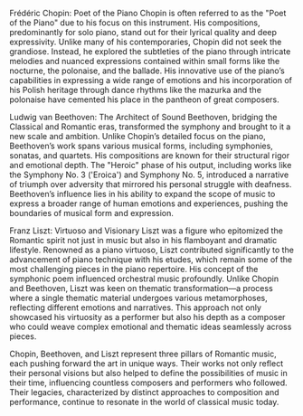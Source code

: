 Frédéric Chopin: Poet of the Piano
Chopin is often referred to as the "Poet of the Piano" due to his focus on this instrument. His compositions, predominantly for solo piano, stand out for their lyrical quality and deep expressivity. Unlike many of his contemporaries, Chopin did not seek the grandiose. Instead, he explored the subtleties of the piano through intricate melodies and nuanced expressions contained within small forms like the nocturne, the polonaise, and the ballade. His innovative use of the piano’s capabilities in expressing a wide range of emotions and his incorporation of his Polish heritage through dance rhythms like the mazurka and the polonaise have cemented his place in the pantheon of great composers.

Ludwig van Beethoven: The Architect of Sound
Beethoven, bridging the Classical and Romantic eras, transformed the symphony and brought to it a new scale and ambition. Unlike Chopin’s detailed focus on the piano, Beethoven’s work spans various musical forms, including symphonies, sonatas, and quartets. His compositions are known for their structural rigor and emotional depth. The "Heroic" phase of his output, including works like the Symphony No. 3 ('Eroica') and Symphony No. 5, introduced a narrative of triumph over adversity that mirrored his personal struggle with deafness. Beethoven’s influence lies in his ability to expand the scope of music to express a broader range of human emotions and experiences, pushing the boundaries of musical form and expression.

Franz Liszt: Virtuoso and Visionary
Liszt was a figure who epitomized the Romantic spirit not just in music but also in his flamboyant and dramatic lifestyle. Renowned as a piano virtuoso, Liszt contributed significantly to the advancement of piano technique with his etudes, which remain some of the most challenging pieces in the piano repertoire. His concept of the symphonic poem influenced orchestral music profoundly. Unlike Chopin and Beethoven, Liszt was keen on thematic transformation—a process where a single thematic material undergoes various metamorphoses, reflecting different emotions and narratives. This approach not only showcased his virtuosity as a performer but also his depth as a composer who could weave complex emotional and thematic ideas seamlessly across pieces.

Chopin, Beethoven, and Liszt represent three pillars of Romantic music, each pushing forward the art in unique ways. Their works not only reflect their personal visions but also helped to define the possibilities of music in their time, influencing countless composers and performers who followed. Their legacies, characterized by distinct approaches to composition and performance, continue to resonate in the world of classical music today.
